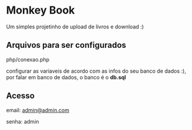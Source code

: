 # Monkey Book

Um simples projetinho de upload de livros e download :)

## Arquivos para ser configurados

php/conexao.php 

configurar as variaveis de acordo com as infos do seu banco de dados :), por falar em banco de dados, o banco é o **db.sql**

## Acesso

email: admin@admin.com

senha: admin

